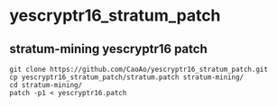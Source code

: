 # yescryptr16_stratum_patch

## stratum-mining yescryptr16 patch

```
git clone https://github.com/CaoAo/yescryptr16_stratum_patch.git
cp yescryptr16_stratum_patch/stratum.patch stratum-mining/
cd stratum-mining/
patch -p1 < yescryptr16.patch
```

